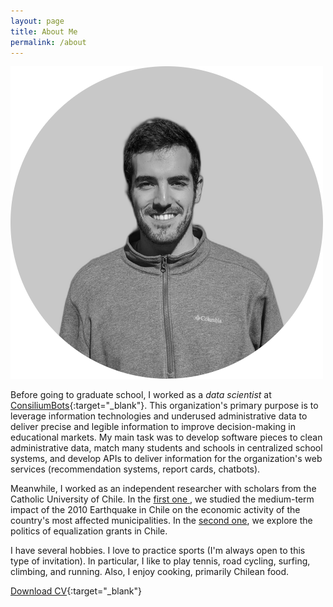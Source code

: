 ```yaml
---
layout: page
title: About Me
permalink: /about
---
```


<img src="/assets/images/profile-pic-2.png" id="about-img">

Before going to graduate school, I worked as a *data scientist* at [ConsiliumBots](https://www.consiliumbots.com/){:target="_blank"}. This organization's primary purpose is to leverage information technologies and underused administrative data to deliver precise and legible information to improve decision-making in educational markets. My main task was to develop software pieces to clean administrative data, match many students and schools in centralized school systems, and develop APIs to deliver information for the organization's web services (recommendation systems, report cards, chatbots).

Meanwhile, I worked as an independent researcher with scholars from the Catholic University of Chile. In the [first one ]({{site.base_url}}/research/earthquakes_and_economics.html), we studied the medium-term impact of the 2010 Earthquake in Chile on the economic activity of the country's most affected municipalities. In the [second one]({{site.base_url}}/research/rents-and-politics.html), we explore the politics of equalization grants in Chile.

I have several hobbies. I love to practice sports (I'm always open to this type of invitation). In particular, I like to play tennis, road cycling, surfing, climbing, and running. Also, I enjoy cooking, primarily Chilean food.

[Download CV](https://www.dropbox.com/s/zuq1p78cv9hctm2/CV_2.pdf?dl=0){:target="_blank"}